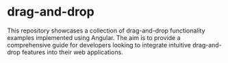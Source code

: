 # drag-and-drop
This repository showcases a collection of drag-and-drop functionality examples implemented using Angular. The aim is to provide a comprehensive guide for developers looking to integrate intuitive drag-and-drop features into their web applications.
